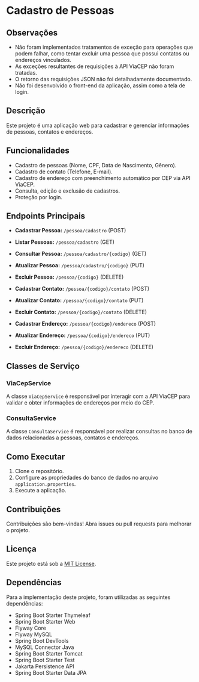 # Cadastro de Pessoas

## Observações

- Não foram implementados tratamentos de exceção para operações que podem falhar, como tentar excluir uma pessoa que possui contatos ou endereços vinculados.
- As exceções resultantes de requisições à API ViaCEP não foram tratadas.
- O retorno das requisições JSON não foi detalhadamente documentado.
- Não foi desenvolvido o front-end da aplicação, assim como a tela de login.

## Descrição
Este projeto é uma aplicação web para cadastrar e gerenciar informações de pessoas, contatos e endereços.

## Funcionalidades
- Cadastro de pessoas (Nome, CPF, Data de Nascimento, Gênero).
- Cadastro de contato (Telefone, E-mail).
- Cadastro de endereço com preenchimento automático por CEP via API ViaCEP.
- Consulta, edição e exclusão de cadastros.
- Proteção por login.

## Endpoints Principais

- **Cadastrar Pessoa:** `/pessoa/cadastro` (POST)
- **Listar Pessoas:** `/pessoa/cadastro` (GET)
- **Consultar Pessoa:** `/pessoa/cadastro/{codigo}` (GET)
- **Atualizar Pessoa:** `/pessoa/cadastro/{codigo}` (PUT)
- **Excluir Pessoa:** `/pessoa/{codigo}` (DELETE)

- **Cadastrar Contato:** `/pessoa/{codigo}/contato` (POST)
- **Atualizar Contato:** `/pessoa/{codigo}/contato` (PUT)
- **Excluir Contato:** `/pessoa/{codigo}/contato` (DELETE)

- **Cadastrar Endereço:** `/pessoa/{codigo}/endereco` (POST)
- **Atualizar Endereço:** `/pessoa/{codigo}/endereco` (PUT)
- **Excluir Endereço:** `/pessoa/{codigo}/endereco` (DELETE)

## Classes de Serviço

### ViaCepService

A classe `ViaCepService` é responsável por interagir com a API ViaCEP para validar e obter informações de endereços por meio do CEP.

### ConsultaService

A classe `ConsultaService` é responsável por realizar consultas no banco de dados relacionadas a pessoas, contatos e endereços.

## Como Executar

1. Clone o repositório.
2. Configure as propriedades do banco de dados no arquivo `application.properties`.
3. Execute a aplicação.

## Contribuições
Contribuições são bem-vindas! Abra issues ou pull requests para melhorar o projeto.

## Licença
Este projeto está sob a [MIT License](LICENSE).


## Dependências

Para a implementação deste projeto, foram utilizadas as seguintes dependências:

- Spring Boot Starter Thymeleaf
- Spring Boot Starter Web
- Flyway Core
- Flyway MySQL
- Spring Boot DevTools
- MySQL Connector Java
- Spring Boot Starter Tomcat
- Spring Boot Starter Test
- Jakarta Persistence API
- Spring Boot Starter Data JPA
